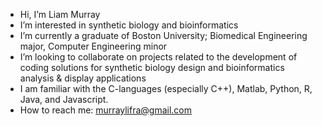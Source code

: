 - Hi, I’m Liam Murray
- I’m interested in synthetic biology and bioinformatics
- I’m currently a graduate of Boston University; Biomedical Engineering major, Computer Engineering minor
- I’m looking to collaborate on projects related to the development of coding solutions for synthetic biology design and bioinformatics analysis & display applications
- I am familiar with the C-languages (especially C++), Matlab, Python, R, Java, and Javascript.
- How to reach me: murraylifra@gmail.com
